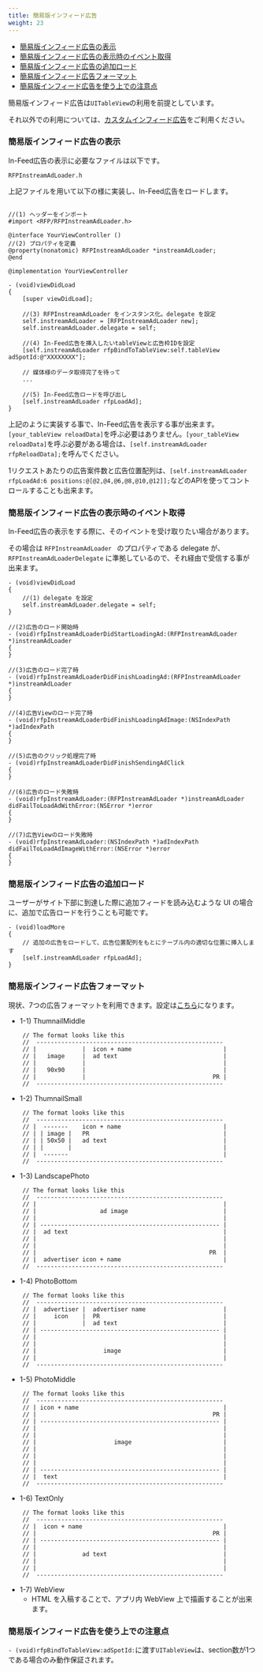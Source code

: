```yaml
---
title: 簡易版インフィード広告
weight: 23
---
```


* [簡易版インフィード広告の表示](#infeed/simple/display)
* [簡易版インフィード広告の表示時のイベント取得](#infeed/simple/event)
* [簡易版インフィード広告の追加ロード](#infeed/simple/additional_load)
* [簡易版インフィード広告フォーマット](#infeed/simple/format)
* [簡易版インフィード広告を使う上での注意点](#infeed/simple/caution)

簡易版インフィード広告は`UITableView`の利用を前提としています。

それ以外での利用については、[カスタムインフィード広告](../2_4)をご利用ください。

<a name="infeed/simple/display"></a>
### 簡易版インフィード広告の表示
In-Feed広告の表示に必要なファイルは以下です。

```
RFPInstreamAdLoader.h
```

上記ファイルを用いて以下の様に実装し、In-Feed広告をロードします。

```objc

//(1) ヘッダーをインポート
#import <RFP/RFPInstreamAdLoader.h>

@interface YourViewController ()
//(2) プロパティを定義
@property(nonatomic) RFPInstreamAdLoader *instreamAdLoader;
@end

@implementation YourViewController

- (void)viewDidLoad
{
    [super viewDidLoad];

    //(3) RFPInstreamAdLoader をインスタンス化。delegate を設定
    self.instreamAdLoader = [RFPInstreamAdLoader new];
    self.instreamAdLoader.delegate = self;

    //(4) In-Feed広告を挿入したいtableViewと広告枠IDを設定
    [self.instreamAdLoader rfpBindToTableView:self.tableView adSpotId:@"XXXXXXXX"];

    // 媒体様のデータ取得完了を待って
    ...

    //(5) In-Feed広告ロードを呼び出し
    [self.instreamAdLoader rfpLoadAd];
}

```

上記のように実装する事で、In-Feed広告を表示する事が出来ます。
`[your_tableView reloadData]`を呼ぶ必要はありません。`[your_tableView reloadData]`を呼ぶ必要がある場合は、`[self.instreamAdLoader rfpReloadData];`を呼んでください。

1リクエストあたりの広告案件数と広告位置配列は、`[self.instreamAdLoader rfpLoadAd:6 positions:@[@2,@4,@6,@8,@10,@12]];`などのAPIを使ってコントロールすることも出来ます。

<a name="infeed/simple/event"></a>
### 簡易版インフィード広告の表示時のイベント取得
In-Feed広告の表示をする際に、そのイベントを受け取りたい場合があります。

その場合は `RFPInstreamAdLoader ` のプロパティである delegate が、`RFPInstreamAdLoaderDelegate` に準拠しているので、それ経由で受信する事が出来ます。

```objc
- (void)viewDidLoad
{
    //(1) delegate を設定
    self.instreamAdLoader.delegate = self;
}

//(2)広告のロード開始時
- (void)rfpInstreamAdLoaderDidStartLoadingAd:(RFPInstreamAdLoader *)instreamAdLoader
{
}

//(3)広告のロード完了時
- (void)rfpInstreamAdLoaderDidFinishLoadingAd:(RFPInstreamAdLoader *)instreamAdLoader
{
}

//(4)広告Viewのロード完了時
- (void)rfpInstreamAdLoaderDidFinishLoadingAdImage:(NSIndexPath *)adIndexPath
{
}

//(5)広告のクリック処理完了時
- (void)rfpInstreamAdLoaderDidFinishSendingAdClick
{
}

//(6)広告のロード失敗時
- (void)rfpInstreamAdLoader:(RFPInstreamAdLoader *)instreamAdLoader didFailToLoadAdWithError:(NSError *)error
{
}

//(7)広告Viewのロード失敗時
- (void)rfpInstreamAdLoader:(NSIndexPath *)adIndexPath didFailToLoadAdImageWithError:(NSError *)error
{
}

```

<a name="infeed/simple/additional_load"></a>
### 簡易版インフィード広告の追加ロード
ユーザーがサイト下部に到達した際に追加フィードを読み込むような UI の場合に、追加で広告ロードを行うことも可能です。

```objc
- (void)loadMore
{
	// 追加の広告をロードして、広告位置配列をもとにテーブル内の適切な位置に挿入します
    [self.instreamAdLoader rfpLoadAd];
}
```

<a name="infeed/simple/format"></a>
### 簡易版インフィード広告フォーマット

現状、7つの広告フォーマットを利用できます。設定は[こちら](../2_2)になります。

- 1-1) ThumnailMiddle

```
    // The format looks like this
    //  -----------------------------------------------------
    // |             |  icon + name                          |
    // |   image     |  ad text                              |
    // |             |                                       |
    // |   90x90     |                                       |
    // |             |                                    PR |
    //  -----------------------------------------------------
```

- 1-2) ThumnailSmall

```
    // The format looks like this
    //  -----------------------------------------------------
    // |  -------    icon + name                             |
    // | | image |   PR                                      |
    // | | 50x50 |   ad text                                 |
    // | |       |                                           |
    // |  -------                                            |
    //  -----------------------------------------------------
```

- 1-3) LandscapePhoto

```
    // The format looks like this
    //  -----------------------------------------------------
    // |                                                     |
    // |                  ad image                           |
    // |                                                     |
    // | --------------------------------------------------- |
    // |  ad text                                            |
    // |                                                     |
    // |                                                     |
    // |                                                 PR  |
    // |  advertiser icon + name                             |
    //  -----------------------------------------------------
```

- 1-4) PhotoBottom

```
    // The format looks like this
    //  -----------------------------------------------------
    // |  advertiser |  advertiser name                      |
    // |     icon    |  PR                                   |
    // |             |  ad text                              |
    // | --------------------------------------------------- |
    // |                                                     |
    // |                                                     |
    // |                   image                             |
    // |                                                     |
    //  -----------------------------------------------------
```

- 1-5) PhotoMiddle

```
    // The format looks like this
    //  -----------------------------------------------------
    // | icon + name                                         |
    // |                                                  PR |
    // | --------------------------------------------------- |
    // |                                                     |
    // |                                                     |
    // |                      image                          |
    // |                                                     |
    // |                                                     |
    // |                                                     |
    // | --------------------------------------------------- |
    // |  text                                               |
    //  -----------------------------------------------------
```

- 1-6) TextOnly

```
    // The format looks like this
    //  -----------------------------------------------------
    // |  icon + name                                        |
    // |                                                  PR |
    // | --------------------------------------------------- |
    // |                                                     |
    // |             ad text                                 |
    // |                                                     |
    // |                                                     |
    //  -----------------------------------------------------
```

- 1-7) WebView
	- HTML を入稿することで、アプリ内 WebView 上で描画することが出来ます。

<a name="infeed/simple/caution"></a>
### 簡易版インフィード広告を使う上での注意点

`- (void)rfpBindToTableView:adSpotId:`に渡す`UITableView`は、section数が1つである場合のみ動作保証されます。

